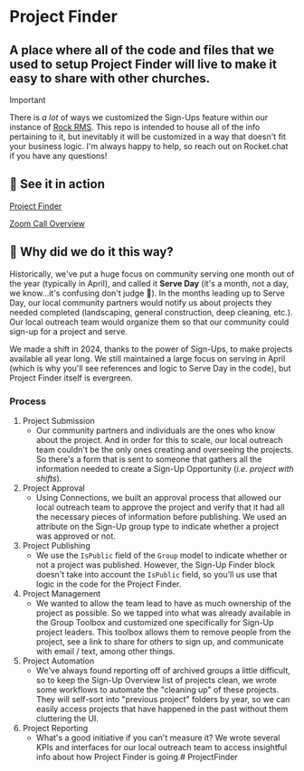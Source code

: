 # Project Finder
A place where all of the code and files that we used to setup Project Finder will live to make it easy to share with other churches.
----------
> [!IMPORTANT]
> There is _a lot_ of ways we customized the Sign-Ups feature within our instance of [Rock RMS](https://rockrms.com). This repo is intended to house all of the info pertaining to it, but inevitably it will be customized in a way that doesn't fit your business logic. I'm always happy to help, so reach out on Rocket.chat if you have any questions!

## 👀 See it in action
[Project Finder](https://mynorthside.com/projectfinder)

[Zoom Call Overview](https://vimeo.com/938307929/33358b2b7d?share=copy)

## 🤔 Why did we do it this way?
Historically, we've put a huge focus on community serving one month out of the year (typically in April), and called it **Serve Day** (it's a month, not a day, we know...it's confusing don't judge 🫣). In the months leading up to Serve Day, our local community partners would notify us about projects they needed completed (landscaping, general construction, deep cleaning, etc.). Our local outreach team would organize them so that our community could sign-up for a project and serve.

We made a shift in 2024, thanks to the power of Sign-Ups, to make projects available all year long. We still maintained a large focus on serving in April (which is why you'll see references and logic to Serve Day in the code), but Project Finder itself is evergreen.

### Process
1. Project Submission
   - Our community partners and individuals are the ones who know about the project. And in order for this to scale, our local outreach team couldn't be the only ones creating and overseeing the projects. So there's a form that is sent to someone that gathers all the information needed to create a Sign-Up Opportunity (_i.e. project with shifts_).
2. Project Approval
   - Using Connections, we built an approval process that allowed our local outreach team to approve the project and verify that it had all the necessary pieces of information before publishing. We used an attribute on the Sign-Up group type to indicate whether a project was approved or not.
3. Project Publishing
   - We use the `IsPublic` field of the `Group` model to indicate whether or not a project was published. However, the Sign-Up Finder block doesn't take into account the `IsPublic` field, so you'll us use that logic in the code for the Project Finder.
4. Project Management
   - We wanted to allow the team lead to have as much ownership of the project as possible. So we tapped into what was already available in the Group Toolbox and customized one specifically for Sign-Up project leaders. This toolbox allows them to remove people from the project, see a link to share for others to sign up, and communicate with email / text, among other things.
5. Project Automation
   - We've always found reporting off of archived groups a little difficult, so to keep the Sign-Up Overview list of projects clean, we wrote some workflows to automate the "cleaning up" of these projects. They will self-sort into "previous project" folders by year, so we can easily access projects that have happened in the past without them cluttering the UI.
6. Project Reporting
   - What's a good initiative if you can't measure it? We wrote several KPIs and interfaces for our local outreach team to access insightful info about how Project Finder is going.# ProjectFinder
